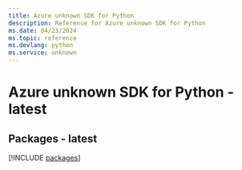 ```yaml
---
title: Azure unknown SDK for Python
description: Reference for Azure unknown SDK for Python
ms.date: 04/23/2024
ms.topic: reference
ms.devlang: python
ms.service: unknown
---
```

# Azure unknown SDK for Python - latest
## Packages - latest
[!INCLUDE [packages](unknown-index.md)]